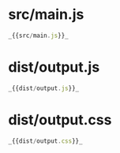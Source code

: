 # src/main.js

```javascript
_{{src/main.js}}_
```

# dist/output.js

```javascript
_{{dist/output.js}}_
```

# dist/output.css

```javascript
_{{dist/output.css}}_
```